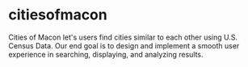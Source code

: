 citiesofmacon
=============

Cities of Macon let's users find cities similar to each other using U.S. Census Data. Our end goal is to design and implement a smooth user experience in searching, displaying, and analyzing results.
